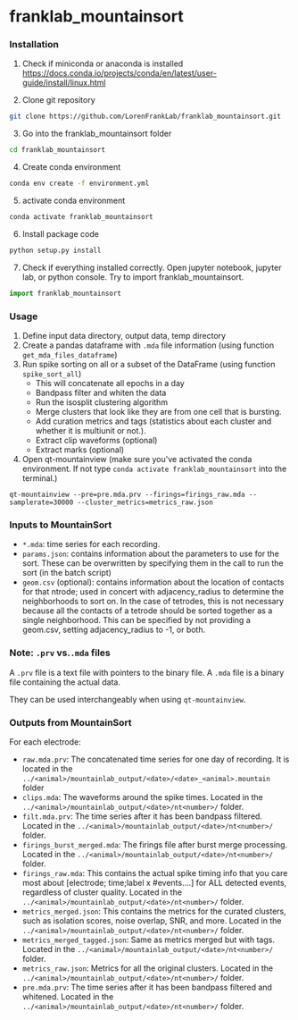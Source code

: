 # franklab_mountainsort

### Installation
1. Check if miniconda or anaconda is installed
https://docs.conda.io/projects/conda/en/latest/user-guide/install/linux.html

2. Clone git repository
```bash
git clone https://github.com/LorenFrankLab/franklab_mountainsort.git
```
3. Go into the franklab_mountainsort folder
```bash
cd franklab_mountainsort
```
4. Create conda environment
```bash
conda env create -f environment.yml
```
5. activate conda environment
```bash
conda activate franklab_mountainsort
```
6. Install package code
```bash
python setup.py install
```
7. Check if everything installed correctly. Open jupyter notebook, jupyter lab, or python console. Try to import franklab_mountainsort.
```python
import franklab_mountainsort
```

### Usage
1. Define input data directory, output data, temp directory
2. Create a pandas dataframe with `.mda` file information (using function `get_mda_files_dataframe`)
3. Run spike sorting on all or a subset of the DataFrame (using function `spike_sort_all`)
   - This will concatenate all epochs in a day
   - Bandpass filter and whiten the data
   - Run the isosplit clustering algorithm
   - Merge clusters that look like they are from one cell that is bursting.
   - Add curation metrics and tags (statistics about each cluster and whether it is multiunit or not.).
   - Extract clip waveforms (optional)
   - Extract marks (optional)
4. Open qt-mountainview (make sure you've activated the conda environment. If not type `conda activate franklab_mountainsort` into the terminal.)
```
qt-mountainview --pre=pre.mda.prv --firings=firings_raw.mda --samplerate=30000 --cluster_metrics=metrics_raw.json
```


### Inputs to MountainSort
+ `*.mda`: time series for each recording.
+ `params.json`: contains information about the parameters to use for the sort. These can be overwritten by specifying them in the call to run the sort (in the batch script)
+ `geom.csv` (optional): contains information about the location of contacts for that ntrode; used in concert with adjacency_radius to determine the neighborhoods to sort on. In the case of tetrodes, this is not necessary because all the contacts of a tetrode should be sorted together as a single neighborhood. This can be specified by not providing a geom.csv, setting adjacency_radius to -1, or both.

### Note: `.prv` vs.`.mda` files
A `.prv` file is a text file with pointers to the binary file.
A `.mda` file is a binary file containing the actual data.

They can be used interchangeably when using `qt-mountainview`.


### Outputs from MountainSort
For each electrode:
+ `raw.mda.prv`: The concatenated time series for one day of recording. It is located in the `../<animal>/mountainlab_output/<date>/<date>_<animal>.mountain` folder
+ `clips.mda`: The waveforms around the spike times. Located in the `../<animal>/mountainlab_output/<date>/nt<number>/` folder.
+ `filt.mda.prv`: The time series after it has been bandpass filtered.  Located in the `../<animal>/mountainlab_output/<date>/nt<number>/` folder.
+ `firings_burst_merged.mda`: The firings file after burst merge processing.  Located in the `../<animal>/mountainlab_output/<date>/nt<number>/` folder.
+ `firings_raw.mda`: This contains the actual spike timing info that you care most about [electrode; time;label x #events….] for ALL detected events, regardless of cluster quality.  Located in the `../<animal>/mountainlab_output/<date>/nt<number>/` folder.
+ `metrics_merged.json`: This contains the metrics for the curated clusters, such as isolation scores, noise overlap, SNR, and more. Located in the `../<animal>/mountainlab_output/<date>/nt<number>/` folder.
+ `metrics_merged_tagged.json`: Same as metrics merged but with tags. Located in the `../<animal>/mountainlab_output/<date>/nt<number>/` folder.
+ `metrics_raw.json`: Metrics for all the original clusters. Located in the `../<animal>/mountainlab_output/<date>/nt<number>/` folder.
+ `pre.mda.prv`: The time series after it has been bandpass filtered and whitened. Located in the `../<animal>/mountainlab_output/<date>/nt<number>/` folder.
